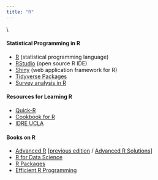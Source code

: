 ```yaml
---
title: "R"
---
```


\  

#### Statistical Programming in R

* [R](http://www.r-project.org) (statistical programming language)
* [RStudio](http://www.rstudio.com) (open source R IDE)
* [Shiny](http://shiny.rstudio.com/) (web application framework for R)
* [Tidyverse Packages](http://www.tidyverse.org/)
* [Survey analysis in R](http://r-survey.r-forge.r-project.org/survey/index.html)

#### Resources for Learning R

* [Quick-R](http://www.statmethods.net/index.html)
* [Cookbook for R](http://www.cookbook-r.com/)
* [IDRE UCLA](http://stats.idre.ucla.edu/r/)

#### Books on R

* [Advanced R](http://adv-r.hadley.nz) [[previous edition](http://adv-r.had.co.nz) / [Advanced R Solutions](https://bookdown.org/Tazinho/Advanced-R-Solutions/)] 
* [R for Data Science](http://r4ds.had.co.nz/)
* [R Packages](http://r-pkgs.had.co.nz/)
* [Efficient R Programming](http://bookdown.org/csgillespie/efficientR/)
